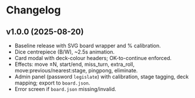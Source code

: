 # Changelog

## v1.0.0 (2025-08-20)
- Baseline release with SVG board wrapper and % calibration.
- Dice centrepiece (B/W), ~2.5s animation.
- Card modal with deck-colour headers; OK-to-continue enforced.
- Effects: move ±N, start/end, miss_turn, extra_roll, move:previous/nearest:stage, pingpong, eliminate.
- Admin panel (password `legislate`) with calibration, stage tagging, deck mapping; export to `board.json`.
- Error screen if `board.json` missing/invalid.
